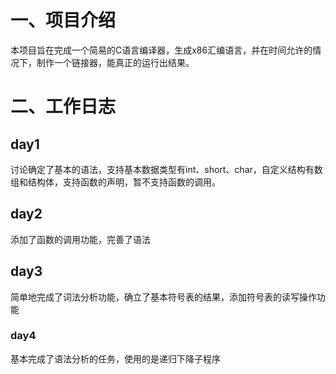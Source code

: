 # 一、项目介绍

本项目旨在完成一个简易的C语言编译器，生成x86汇编语言，并在时间允许的情况下，制作一个链接器，能真正的运行出结果。



# 二、工作日志

## day1

讨论确定了基本的语法，支持基本数据类型有int、short、char，自定义结构有数组和结构体，支持函数的声明，暂不支持函数的调用。

## day2

添加了函数的调用功能，完善了语法



## day3

简单地完成了词法分析功能，确立了基本符号表的结果，添加符号表的读写操作功能



### day4

基本完成了语法分析的任务，使用的是递归下降子程序